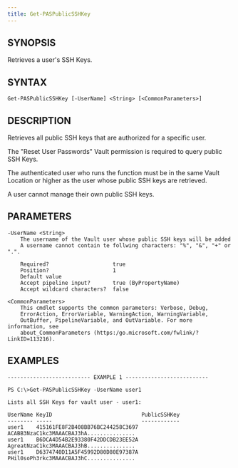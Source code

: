 ```yaml
---
title: Get-PASPublicSSHKey
---
```


## SYNOPSIS

Retrieves a user's SSH Keys.

## SYNTAX

    Get-PASPublicSSHKey [-UserName] <String> [<CommonParameters>]

## DESCRIPTION

Retrieves all public SSH keys that are authorized for a specific user.

The "Reset User Passwords" Vault permission is required to query public SSH Keys.

The authenticated user who runs the function must be in the same Vault
Location or higher as the user whose public SSH keys are retrieved.

A user cannot manage their own public SSH keys.

## PARAMETERS

    -UserName <String>
        The username of the Vault user whose public SSH keys will be added
        A username cannot contain te follwing characters: "%", "&", "+" or ".".

        Required?                    true
        Position?                    1
        Default value
        Accept pipeline input?       true (ByPropertyName)
        Accept wildcard characters?  false

    <CommonParameters>
        This cmdlet supports the common parameters: Verbose, Debug,
        ErrorAction, ErrorVariable, WarningAction, WarningVariable,
        OutBuffer, PipelineVariable, and OutVariable. For more information, see
        about_CommonParameters (https:/go.microsoft.com/fwlink/?LinkID=113216).

## EXAMPLES

    -------------------------- EXAMPLE 1 --------------------------

    PS C:\>Get-PASPublicSSHKey -UserName user1

    Lists all SSH Keys for vault user - user1:

    UserName KeyID                            PublicSSHKey
    -------- -----                            ------------
    user1    415161FE8F2B408BB76BC244258C3697 ACABB3NzaC1kc3MAAACBAJ3hA...............
    user1    B6DCA4D54B2E93380F42DDCDB23EE52A AgreatNzaC1kc3MAAACBAJ3hB...............
    user1    D6374740D11A5F45992D80D80E97387A PHil0soPh3rkc3MAAACBAJ3hC...............
